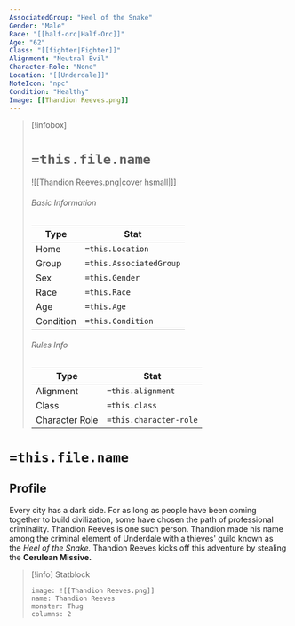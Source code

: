 ```yaml
---
AssociatedGroup: "Heel of the Snake"
Gender: "Male"
Race: "[[half-orc|Half-Orc]]"
Age: "62"
Class: "[[fighter|Fighter]]"
Alignment: "Neutral Evil"
Character-Role: "None"
Location: "[[Underdale]]"
NoteIcon: "npc"
Condition: "Healthy"
Image: [[Thandion Reeves.png]]
---
```


> [!infobox]
> # `=this.file.name`
> ![[Thandion Reeves.png|cover hsmall|]]
> ###### Basic Information
> Type |  Stat |
> ---|---|
> Home | `=this.Location` |
> Group | `=this.AssociatedGroup` |
> Sex | `=this.Gender` |
> Race | `=this.Race` |
> Age | `=this.Age` |
> Condition | `=this.Condition` |
> ###### Rules Info
> Type |  Stat |
> ---|---|
> Alignment | `=this.alignment` |
> Class | `=this.class` |
> Character Role | `=this.character-role` |

# `=this.file.name`
## Profile

Every city has a dark side. For as long as people have been coming together to build civilization, some have chosen the path of professional criminality. Thandion Reeves is one such person. Thandion made his name among the criminal element of Underdale with a thieves' guild known as the _Heel of the Snake._ Thandion Reeves kicks off this adventure by stealing the **Cerulean Missive.**

> [!info] Statblock
> ```statblock
> image: ![[Thandion Reeves.png]]
> name: Thandion Reeves
> monster: Thug
> columns: 2
> ```
